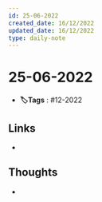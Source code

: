 ```yaml
---
id: 25-06-2022
created_date: 16/12/2022
updated_date: 16/12/2022
type: daily-note
---
```


# 25-06-2022
- **🏷️Tags** : #12-2022  
## Links
- 
## Thoughts
- 